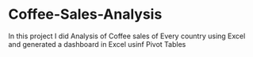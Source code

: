 # Coffee-Sales-Analysis

In this project I did Analysis of Coffee sales of Every country using Excel and generated a dashboard in Excel usinf Pivot Tables


